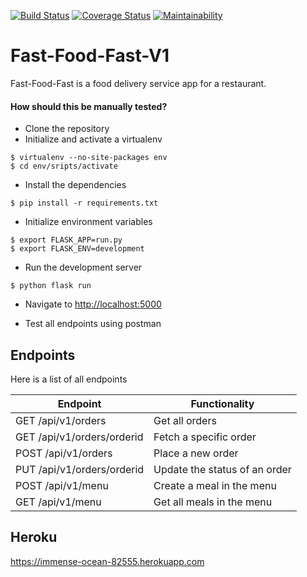 [![Build Status](https://travis-ci.org/Bryan-Cee/Fast-Food-Fast-V1.svg?branch=master)](https://travis-ci.org/Bryan-Cee/Fast-Food-Fast-V1) [![Coverage Status](https://coveralls.io/repos/github/Bryan-Cee/Fast-Food-Fast-V1/badge.svg)](https://coveralls.io/github/Bryan-Cee/Fast-Food-Fast-V1) [![Maintainability](https://api.codeclimate.com/v1/badges/515632750db64aa8bf45/maintainability)](https://codeclimate.com/github/Bryan-Cee/Fast-Food-Fast-V1/maintainability)

# Fast-Food-Fast-V1
Fast-Food-Fast is a food delivery service app for a restaurant.



#### How should this be manually tested?
- Clone the repository
- Initialize and activate a virtualenv
 ```
 $ virtualenv --no-site-packages env
 $ cd env/sripts/activate
 ```
- Install the dependencies
 ```
 $ pip install -r requirements.txt
 ```
- Initialize environment variables
``` 
$ export FLASK_APP=run.py
$ export FLASK_ENV=development
```
- Run the development server
```
$ python flask run
```
- Navigate to [http://localhost:5000](http://localhost:5000)

- Test all endpoints using postman


## Endpoints

Here is a list of all endpoints

| Endpoint                       | Functionality                 |
| ------------------------------ | ----------------------------- |
| GET   /api/v1/orders           | Get all orders                |
| GET   /api/v1/orders/orderid | Fetch a specific order        |
| POST   /api/v1/orders          | Place a new order             |
| PUT   /api/v1/orders/orderid | Update the status of an order |
| POST   /api/v1/menu            | Create a meal in the menu     |
| GET   /api/v1/menu             | Get all meals in the menu     |
 
 ## Heroku
 https://immense-ocean-82555.herokuapp.com
 